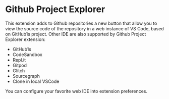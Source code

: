 # Github Project Explorer

This extension adds to Github repositories a new button that allow you to view the source code of the repository in a web instance of VS Code, based on GitHub1s project. Other IDE are also supported by Github Project Explorer extension:

* GitHub1s
* CodeSandbox
* Repl.it
* Gitpod
* Glitch
* Sourcegraph
* Clone in local VSCode

You can configure your favorite web IDE into extension preferences.

